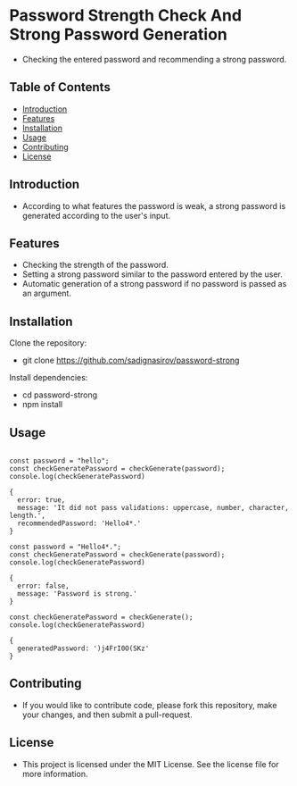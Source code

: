 # Password Strength Check And Strong Password Generation

- Checking the entered password and recommending a strong password.

## Table of Contents

- [Introduction](#introduction)
- [Features](#features)
- [Installation](#installation)
- [Usage](#usage)
- [Contributing](#contributing)
- [License](#license)

## Introduction

- According to what features the password is weak, a strong password is generated according to the user's input.

## Features

- Checking the strength of the password.
- Setting a strong password similar to the password entered by the user.
- Automatic generation of a strong password if no password is passed as an argument.

## Installation

Clone the repository:
- git clone https://github.com/sadignasirov/password-strong

Install dependencies:
- cd password-strong
- npm install

## Usage

```shell

const password = "hello";
const checkGeneratePassword = checkGenerate(password);
console.log(checkGeneratePassword)

{
  error: true,
  message: 'It did not pass validations: uppercase, number, character, length.',
  recommendedPassword: 'Hello4*.'
}

const password = "Hello4*.";
const checkGeneratePassword = checkGenerate(password);
console.log(checkGeneratePassword)

{ 
  error: false, 
  message: 'Password is strong.' 
}

const checkGeneratePassword = checkGenerate();
console.log(checkGeneratePassword)

{ 
  generatedPassword: ')j4FrI0O(SKz' 
}

```

## Contributing

- If you would like to contribute code, please fork this repository, make your changes, and then submit a pull-request.

## License

- This project is licensed under the MIT License. See the license file for more information.



